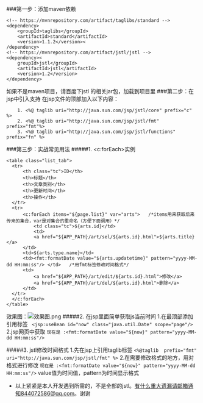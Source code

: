 ###第一步：添加maven依赖
```
<!-- https://mvnrepository.com/artifact/taglibs/standard -->
<dependency>
    <groupId>taglibs</groupId>
    <artifactId>standard</artifactId>
    <version>1.1.2</version><
/dependency>
<!-- https://mvnrepository.com/artifact/jstl/jstl -->
<dependency><
    groupId>jstl</groupId>
    <artifactId>jstl</artifactId>
    <version>1.2</version>
</dependency>

```
如果不是maven项目，请百度下jstl 的相关jar包，加载到项目里
###第二步：在jsp中引入支持
在jsp文件的顶部加入以下内容：
```
	1. <%@ taglib uri="http://java.sun.com/jsp/jstl/core" prefix="c" %>   
	2. <%@ taglib uri="http://java.sun.com/jsp/jstl/fmt" prefix="fmt"%>  
	3. <%@ taglib uri="http://java.sun.com/jsp/jstl/functions" prefix="fn" %>
```
###第三步：实战常见用法
#####1. <c:forEach>实例
  ```
<table class="list_tab">
    <tr>
        <th class="tc">ID</th>
        <th>标题</th>
        <th>文章类别</th>
        <th>更新时间</th>
        <th>操作</th>
    </tr>
    <tr>
        <c:forEach items="${page.list}" var="arts">   /*items用来获取后来传来的集合，var是对集合的重命名（方便下面调用）*/
            <td class="tc">${arts.id}</td>      
            <td>
            <a href="${APP_PATH}/art/sel/${arts.id}.html">${arts.title}</a>
        </td>
        <td>${arts.type.name}</td>
        <td><fmt:formatDate value="${arts.updatetime}" pattern="yyyy-MM-dd HH:mm:ss"/> </td>   /*用fmt标签修改时间格式*/
        <td>
            <a href="${APP_PATH}/art/edit/${arts.id}.html">修改</a>
            <a href="${APP_PATH}/art/del/${arts.id}.html">删除</a>
        </td>
    </tr>
    </c:forEach>
</table>
  ```
效果图：![效果图.png](http://upload-images.jianshu.io/upload_images/5786888-50ea5513ff6d59a9.png?imageMogr2/auto-orient/strip%7CimageView2/2/w/1240)
#####2. 在jsp里面简单获取js当前时间
  1.在最顶部添加引用标签
     ` <jsp:useBean id="now" class="java.util.Date" scope="page"/>`
  2.jsp网页中获取
          `现在是 :<fmt:formatDate value="${now}" pattern="yyyy-MM-dd HH:mm:ss"/>`

#####3. jstl修改时间格式
1.先在jsp上引用taglib标签
`<%@taglib  prefix="fmt" uri="http://java.sun.com/jsp/jstl/fmt" %>`
2.在需要修改格式的地方，用<fmt>对格式进行修改
`现在是 :<fmt:formatDate value="${now}" pattern="yyyy-MM-dd HH:mm:ss"/>`
   value值为时间值，pattern为时间显示格式

* 以上紧紧是本人开发遇到所需的，不是全部的jstl。有什么重大遗漏请邮箱通知844072586@qq.com。谢谢

